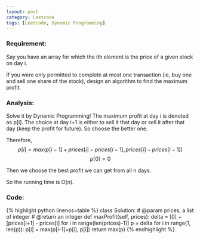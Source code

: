 ```yaml
---
layout: post
category: Leetcode
tags: [Leetcode, Dynamic Programming]
---
```

### Requirement:
Say you have an array for which the ith element is the price of a given stock on day i.

If you were only permitted to complete at most one transaction (ie, buy one and sell one share of the stock), design an algorithm to find the maximum profit.

### Analysis:
Solve it by Dynamic Programming!
The maximum profit at day i is denoted as p[i]. The choice at day i+1 is either to sell it that day or sell it after that day (keep the profit for future). So choose the better one.

Therefore, $$p[i] = max(p[i-1]+prices[i]-prices[i-1], prices[i]-prices[i-1]) $$
$$ p[0] = 0 $$

Then we choose the best profit we can get from all n days.

So the running time is O(n).

### Code:
{% highlight python linenos=table %}
class Solution:
    # @param prices, a list of integer
    # @return an integer
    def maxProfit(self, prices):
    	delta = [0] + [prices[i+1] - prices[i] for i in range(len(prices)-1)]
        p = delta
        for i in range(1, len(p)):
        	p[i] = max(p[i-1]+p[i], p[i])
        return max(p)
{% endhighlight %}